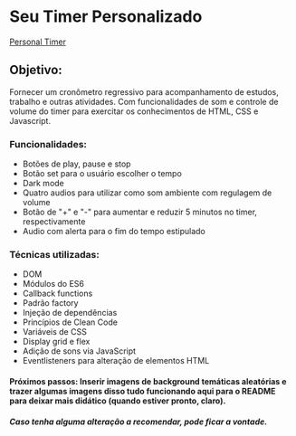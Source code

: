 # Seu Timer Personalizado
[Personal Timer](https://danielgmesquita.github.io/PersonalTimer/)

## Objetivo: 
Fornecer um cronômetro regressivo para acompanhamento de estudos, trabalho e outras atividades. Com funcionalidades de som e controle de volume do timer para exercitar os conhecimentos de HTML, CSS e Javascript.

### Funcionalidades: 
* Botões de play, pause e stop
* Botão set para o usuário escolher o tempo
* Dark mode
* Quatro audios para utilizar como som ambiente com regulagem de volume
* Botão de "+" e "-" para aumentar e reduzir 5 minutos no timer, respectivamente
* Audio com alerta para o fim do tempo estipulado

### Técnicas utilizadas: 
* DOM
* Módulos do ES6
* Callback functions
* Padrão factory
* Injeção de dependências
* Princípios de Clean Code
* Variáveis de CSS
* Display grid e flex
* Adição de sons via JavaScript
* Eventlisteners para alteração de elementos HTML

#### Próximos passos: Inserir imagens de background temáticas aleatórias e trazer algumas imagens disso tudo funcionando aqui para o README para deixar mais didático (quando estiver pronto, claro).

##### Caso tenha alguma alteração a recomendar, pode ficar a vontade.
